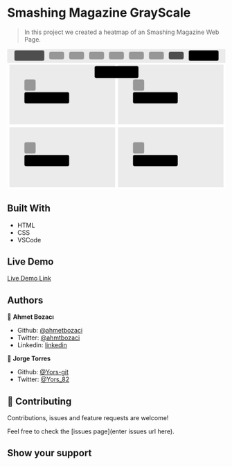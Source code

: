 # Smashing Magazine GrayScale

> In this project we created a heatmap of an Smashing Magazine Web Page.

![screenshot](img/screenshot.png)

## Built With

- HTML
- CSS
- VSCode

## Live Demo

[Live Demo Link](https://ahmetbozaci.github.io/SmashingMagazine-GrayScale/)


## Authors

👤 **Ahmet Bozacı**

- Github: [@ahmetbozaci ](https://github.com/ahmetbozaci )
- Twitter: [@ahmtbozaci](https://twitter.com/ahmtbozaci)
- Linkedin: [linkedin](https://linkedin.com/in/meron-ogbai-467414198/)

👤 **Jorge Torres**

- Github: [@Yors-git](https://github.com/Yors-git)
- Twitter: [@Yors_82](https://twitter.com/Yors_82) 


## 🤝 Contributing

Contributions, issues and feature requests are welcome!

Feel free to check the [issues page](enter issues url here).

## Show your support